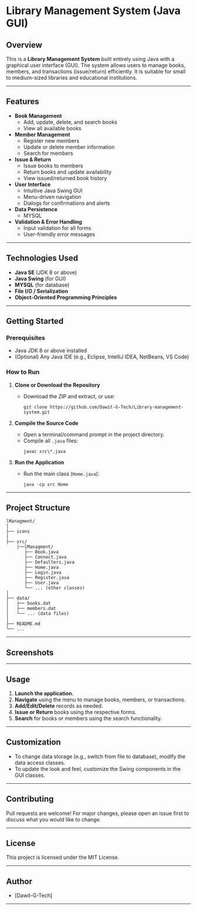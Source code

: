 # Library Management System (Java GUI)

## Overview

This is a **Library Management System** built entirely using Java with a graphical user interface (GUI). The system allows users to manage books, members, and transactions (issue/return) efficiently. It is suitable for small to medium-sized libraries and educational institutions.

---

## Features

- **Book Management**
  - Add, update, delete, and search books
  - View all available books
- **Member Management**
  - Register new members
  - Update or delete member information
  - Search for members
- **Issue & Return**
  - Issue books to members
  - Return books and update availability
  - View issued/returned book history
- **User Interface**
  - Intuitive Java Swing GUI
  - Menu-driven navigation
  - Dialogs for confirmations and alerts
- **Data Persistence**
  - MYSQL
- **Validation & Error Handling**
  - Input validation for all forms
  - User-friendly error messages

---

## Technologies Used

- **Java SE** (JDK 8 or above)
- **Java Swing** (for GUI)
- **MYSQL** (for database)
- **File I/O / Serialization** 
- **Object-Oriented Programming Principles**

---

## Getting Started

### Prerequisites

- Java JDK 8 or above installed
- (Optional) Any Java IDE (e.g., Eclipse, IntelliJ IDEA, NetBeans, VS Code)

### How to Run

1. **Clone or Download the Repository**
   - Download the ZIP and extract, or use:
     ```
     git clone https://github.com/Dawit-G-Tech/Library-management-system.git
     ```

2. **Compile the Source Code**
   - Open a terminal/command prompt in the project directory.
   - Compile all `.java` files:
     ```
     javac src\*.java
     ```

3. **Run the Application**
   - Run the main class (`Home.java`):
     ```
     java -cp src Home
     ```

---

## Project Structure

```
lManagment/
│
├── icons
|
├── src/
    |──lManagment/
       ├── Book.java
       ├── Connect.java
       ├── Defaulters.java
       ├── Home.java
       ├── Login.java
       ├── Register.java
       ├── User.java
       └── ... (other classes)
│
├── data/
│   ├── books.dat
│   ├── members.dat
│   └── ... (data files)
│
├── README.md
└── ...
```

---

## Screenshots



---

## Usage

1. **Launch the application.**
2. **Navigate** using the menu to manage books, members, or transactions.
3. **Add/Edit/Delete** records as needed.
4. **Issue or Return** books using the respective forms.
5. **Search** for books or members using the search functionality.

---

## Customization

- To change data storage (e.g., switch from file to database), modify the data access classes.
- To update the look and feel, customize the Swing components in the GUI classes.

---

## Contributing

Pull requests are welcome! For major changes, please open an issue first to discuss what you would like to change.

---

## License

This project is licensed under the MIT License.

---

## Author

- [Dawit-G-Tech]

---
